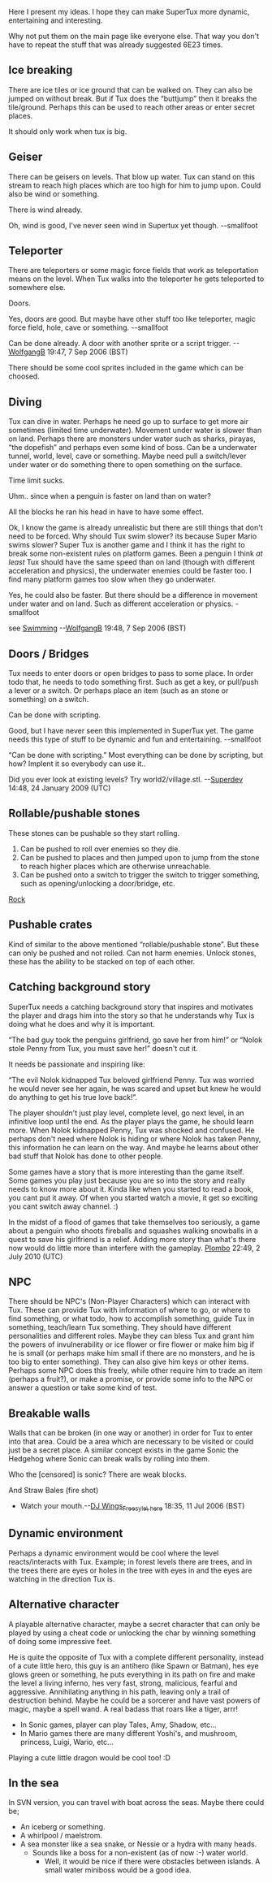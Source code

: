 Here I present my ideas. I hope they can make SuperTux more dynamic, entertaining and interesting.

  
Why not put them on the main page like everyone else. That way you don't have to repeat the stuff that was already suggested 6E23 times.

Ice breaking
------------

There are ice tiles or ice ground that can be walked on. They can also be jumped on without break. But if Tux does the “buttjump” then it breaks the tile/ground. Perhaps this can be used to reach other areas or enter secret places.

  
It should only work when tux is big.

Geiser
------

There can be geisers on levels. That blow up water. Tux can stand on this stream to reach high places which are too high for him to jump upon. Could also be wind or something.

  
There is wind already.

  
Oh, wind is good, I've never seen wind in Supertux yet though. --smallfoot

Teleporter
----------

There are teleporters or some magic force fields that work as teleportation means on the level. When Tux walks into the teleporter he gets teleported to somewhere else.

  
Doors.

  
Yes, doors are good. But maybe have other stuff too like teleporter, magic force field, hole, cave or something. --smallfoot

Can be done already. A door with another sprite or a script trigger. --[WolfgangB](User:WolfgangB "wikilink") 19:47, 7 Sep 2006 (BST)

  
There should be some cool sprites included in the game which can be choosed.

Diving
------

Tux can dive in water. Perhaps he need go up to surface to get more air sometimes (limited time underwater). Movement under water is slower than on land. Perhaps there are monsters under water such as sharks, pirayas, “the dopefish” and perhaps even some kind of boss. Can be a underwater tunnel, world, level, cave or something. Maybe need pull a switch/lever under water or do something there to open something on the surface.

  
Time limit sucks.

Uhm.. since when a penguin is faster on land than on water?

  
All the blocks he ran his head in have to have some effect.

  
Ok, I know the game is already unrealistic but there are still things that don't need to be forced. Why should Tux swim slower? its because Super Mario swims slower? Super Tux is another game and I think it has the right to break some non-existent rules on platform games. Been a penguin I think *at least* Tux should have the same speed than on land (though with different acceleration and physics), the underwater enemies could be faster too. I find many platform games too slow when they go underwater.

  
Yes, he could also be faster. But there should be a difference in movement under water and on land. Such as different acceleration or physics. -smallfoot

see [Swimming](Swimming "wikilink") --[WolfgangB](User:WolfgangB "wikilink") 19:48, 7 Sep 2006 (BST)

Doors / Bridges
---------------

Tux needs to enter doors or open bridges to pass to some place. In order todo that, he needs to todo something first. Such as get a key, or pull/push a lever or a switch. Or perhaps place an item (such as an stone or something) on a switch.

  
Can be done with scripting.

  
Good, but I have never seen this implemented in SuperTux yet. The game needs this type of stuff to be dynamic and fun and entertaining. --smallfoot

  
“Can be done with scripting.” Most everything can be done by scripting, but how? Implent it so everybody can use it..

  
Did you ever look at existing levels? Try world2/village.stl. --[Superdev](User:Superdev "wikilink") 14:48, 24 January 2009 (UTC)

Rollable/pushable stones
------------------------

These stones can be pushable so they start rolling.

1.  Can be pushed to roll over enemies so they die.
2.  Can be pushed to places and then jumped upon to jump from the stone to reach higher places which are otherwise unreachable.
3.  Can be pushed onto a switch to trigger the switch to trigger something, such as opening/unlocking a door/bridge, etc.

[Rock](Rock "wikilink")

Pushable crates
---------------

Kind of similar to the above mentioned “rollable/pushable stone”. But these can only be pushed and not rolled. Can not harm enemies. Unlock stones, these has the ability to be stacked on top of each other.

Catching background story
-------------------------

SuperTux needs a catching background story that inspires and motivates the player and drags him into the story so that he understands why Tux is doing what he does and why it is important.

  
“The bad guy took the penguins girlfriend, go save her from him!” or “Nolok stole Penny from Tux, you must save her!” doesn't cut it.

It needs be passionate and inspiring like:

  
“The evil Nolok kidnapped Tux beloved girlfriend Penny. Tux was worried he would never see her again, he was scared and upset but knew he would do anything to get his true love back!”.

The player shouldn't just play level, complete level, go next level, in an infinitive loop until the end. As the player plays the game, he should learn more. When Nolok kidnapped Penny, Tux was shocked and confused. He perhaps don't need where Nolok is hiding or where Nolok has taken Penny, this information he can learn on the way. And maybe he learns about other bad stuff that Nolok has done to other people.

Some games have a story that is more interesting than the game itself. Some games you play just because you are so into the story and really needs to know more about it. Kinda like when you started to read a book, you cant put it away. Of when you started watch a movie, it get so exciting you cant switch away channel. :)

  
In the midst of a flood of games that take themselves too seriously, a game about a penguin who shoots fireballs and squashes walking snowballs in a quest to save his girlfriend is a relief. Adding more story than what's there now would do little more than interfere with the gameplay. [Plombo](User:Plombo "wikilink") 22:49, 2 July 2010 (UTC)

NPC
---

There should be NPC's (Non-Player Characters) which can interact with Tux. These can provide Tux with information of where to go, or where to find something, or what todo, how to accomplish something, guide Tux in something, teach/learn Tux something. They should have different personalities and different roles. Maybe they can bless Tux and grant him the powers of invulnerability or ice flower or fire flower or make him big if he is small (or perhaps make him small if there are no monsters, and he is too big to enter something). They can also give him keys or other items. Perhaps some NPC does this freely, while other require him to trade an item (perhaps a fruit?), or make a promise, or provide some info to the NPC or answer a question or take some kind of test.

Breakable walls
---------------

Walls that can be broken (in one way or another) in order for Tux to enter into that area. Could be a area which are necessary to be visited or could just be a secret place. A similar concept exists in the game Sonic the Hedgehog where Sonic can break walls by rolling into them.

  
Who the \[censored\] is sonic? There are weak blocks.

And Straw Bales (fire shot)

-   Watch your mouth.--[DJ Wings](User:Djwings "wikilink")[<sub>Freesyle\ here</sub>](User_talk:Djwings "wikilink") 18:35, 11 Jul 2006 (BST)

Dynamic environment
-------------------

Perhaps a dynamic environment would be cool where the level reacts/interacts with Tux. Example; in forest levels there are trees, and in the trees there are eyes or holes in the tree with eyes in and the eyes are watching in the direction Tux is.

Alternative character
---------------------

A playable alternative character, maybe a secret character that can only be played by using a cheat code or unlocking the char by winning something of doing some impressive feet.

He is quite the opposite of Tux with a complete different personality, instead of a cute little hero, this guy is an antihero (like Spawn or Batman), hes eye glows green or something, he puts everything in its path on fire and make the level a living inferno, hes very fast, strong, malicious, fearful and aggressive. Annihilating anything in his path, leaving only a trail of destruction behind. Maybe he could be a sorcerer and have vast powers of magic, maybe a spell wand. A real badass that roars like a tiger, arrr!

-   In Sonic games, player can play Tales, Amy, Shadow, etc...
-   In Mario games there are many different Yoshi's, and mushroom, princess, Luigi, Wario, etc...

Playing a cute little dragon would be cool too! :D

In the sea
----------

In SVN version, you can travel with boat across the seas. Maybe there could be;

-   An iceberg or something.
-   A whirlpool / maelstrom.
-   A sea monster like a sea snake, or Nessie or a hydra with many heads.
    -   Sounds like a boss for a non-existent (as of now :-) water world.
        -   Well, it would be nice if there were obstacles between islands. A small water miniboss would be a good idea.

